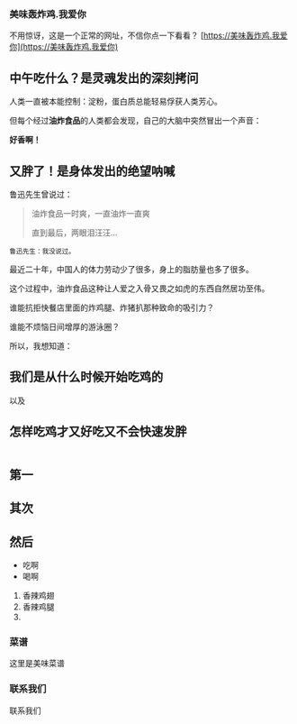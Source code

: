 ### 美味轰炸鸡.我爱你

不用惊讶，这是一个正常的网址，不信你点一下看看？ [https://美味轰炸鸡.我爱你](https://美味轰炸鸡.我爱你)



## 中午吃什么？是灵魂发出的深刻拷问


人类一直被本能控制：淀粉，蛋白质总能轻易俘获人类芳心。

但每个经过**油炸食品**的人类都会发现，自己的大脑中突然冒出一个声音：

**好香啊！**


## 又胖了！是身体发出的绝望呐喊

鲁迅先生曾说过：

> 油炸食品一时爽，一直油炸一直爽
> 
> 直到最后，两眼泪汪汪...


<sub>鲁迅先生：我没说过。</sub>


最近二十年，中国人的体力劳动少了很多，身上的脂肪量也多了很多。

这个过程中，油炸食品这种让人爱之入骨又畏之如虎的东西自然居功至伟。


谁能抗拒快餐店里面的炸鸡腿、炸猪扒那种致命的吸引力？

谁能不烦恼日间增厚的游泳圈？

所以，我想知道：

## 我们是从什么时候开始吃鸡的

以及

## 怎样吃鸡才又好吃又不会快速发胖


```
```

## 第一
## 其次
## 然后

- 吃啊
- 喝啊

1. 香辣鸡翅
2. 香辣鸡腿
3. 



### 菜谱

这里是美味菜谱

### 联系我们

联系我们
